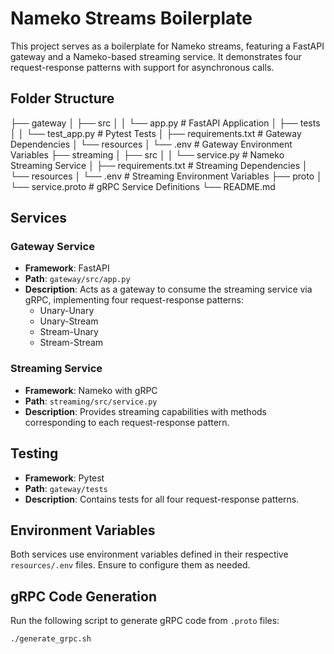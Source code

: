 # Nameko Streams Boilerplate

This project serves as a boilerplate for Nameko streams, featuring a FastAPI gateway and a Nameko-based streaming service. It demonstrates four request-response patterns with support for asynchronous calls.

## Folder Structure

├── gateway
│ ├── src
│ │ └── app.py # FastAPI Application
│ ├── tests
│ │ └── test_app.py # Pytest Tests
│ ├── requirements.txt # Gateway Dependencies
│ └── resources
│ └── .env # Gateway Environment Variables
├── streaming
│ ├── src
│ │ └── service.py # Nameko Streaming Service
│ ├── requirements.txt # Streaming Dependencies
│ └── resources
│ └── .env # Streaming Environment Variables
├── proto
│ └── service.proto # gRPC Service Definitions
└── README.md

## Services

### Gateway Service
- **Framework**: FastAPI
- **Path**: `gateway/src/app.py`
- **Description**: Acts as a gateway to consume the streaming service via gRPC, implementing four request-response patterns:
  - Unary-Unary
  - Unary-Stream
  - Stream-Unary
  - Stream-Stream

### Streaming Service
- **Framework**: Nameko with gRPC
- **Path**: `streaming/src/service.py`
- **Description**: Provides streaming capabilities with methods corresponding to each request-response pattern.

## Testing
- **Framework**: Pytest
- **Path**: `gateway/tests`
- **Description**: Contains tests for all four request-response patterns.

## Environment Variables
Both services use environment variables defined in their respective `resources/.env` files. Ensure to configure them as needed.

## gRPC Code Generation

Run the following script to generate gRPC code from `.proto` files:

```bash
./generate_grpc.sh
```
